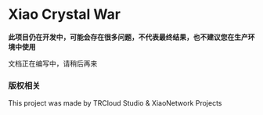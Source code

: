 # Xiao Crystal War

**此项目仍在开发中，可能会存在很多问题，不代表最终结果，也不建议您在生产环境中使用**

文档正在编写中，请稍后再来

### 版权相关

This project was made by TRCloud Studio & XiaoNetwork Projects